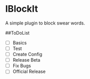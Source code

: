 IBlockIt
========
A simple plugin to block swear words. 

##ToDoList
- [ ] Basics
- [ ] Test
- [ ] Create Config
- [ ] Release Beta
- [ ] Fix Bugs
- [ ] Official Release
